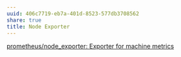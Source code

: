 ```yaml
---
uuid: 406c7719-eb7a-401d-8523-577db3708562
share: true
title: Node Exporter
---
```

[prometheus/node\_exporter: Exporter for machine metrics](https://github.com/prometheus/node_exporter)